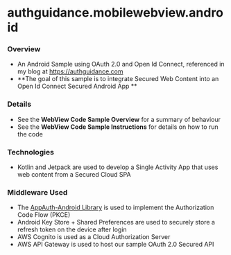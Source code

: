 # authguidance.mobilewebview.android

### Overview

* An Android Sample using OAuth 2.0 and Open Id Connect, referenced in my blog at https://authguidance.com
* **The goal of this sample is to integrate Secured Web Content into an Open Id Connect Secured Android App **

### Details

* See the **WebView Code Sample Overview** for a summary of behaviour
* See the **WebView Code Sample Instructions** for details on how to run the code

### Technologies

* Kotlin and Jetpack are used to develop a Single Activity App that uses web content from a Secured Cloud SPA

### Middleware Used

* The [AppAuth-Android Library](https://github.com/openid/AppAuth-Android) is used to implement the Authorization Code Flow (PKCE)
* Android Key Store + Shared Preferences are used to securely store a refresh token on the device after login
* AWS Cognito is used as a Cloud Authorization Server
* AWS API Gateway is used to host our sample OAuth 2.0 Secured API
